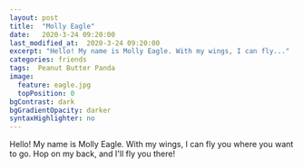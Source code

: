```yaml
---
layout: post
title:  "Molly Eagle"
date:   2020-3-24 09:20:00
last_modified_at:  2020-3-24 09:20:00
excerpt: "Hello! My name is Molly Eagle. With my wings, I can fly..."
categories: friends
tags:  Peanut Butter Panda
image:
  feature: eagle.jpg
  topPosition: 0
bgContrast: dark
bgGradientOpacity: darker
syntaxHighlighter: no
---
```


Hello! My name is Molly Eagle. With my wings, I can fly you where you want to go. Hop on my back, and I'll fly you there!
